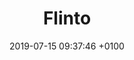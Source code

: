 ---
title: Flinto
intro: Create interactive and animated prototypes of app designs.
link: http://flinto.com
category:
- Prototyping
- Animation
image: "/assets/images/flinto.png"
date: 2019-07-15 09:37:46 +0100
---